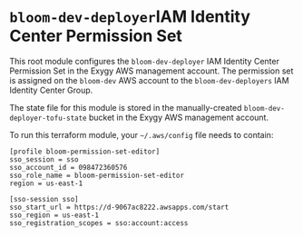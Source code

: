 # `bloom-dev-deployer`IAM Identity Center Permission Set

This root module configures the `bloom-dev-deployer` IAM Identity Center Permission Set in the Exygy
AWS management account. The permission set is assigned on the `bloom-dev` AWS account to the
`bloom-dev-deployers` IAM Identity Center Group.

The state file for this module is stored in the manually-created `bloom-dev-deployer-tofu-state`
bucket in the Exygy AWS management account.

To run this terraform module, your `~/.aws/config` file needs to contain:

```
[profile bloom-permission-set-editor]
sso_session = sso
sso_account_id = 098472360576
sso_role_name = bloom-permission-set-editor
region = us-east-1

[sso-session sso]
sso_start_url = https://d-9067ac8222.awsapps.com/start
sso_region = us-east-1
sso_registration_scopes = sso:account:access
```
